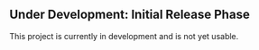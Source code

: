 ## Under Development: Initial Release Phase

This project is currently in development and is not yet usable.
